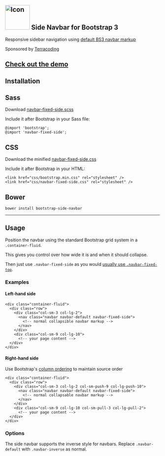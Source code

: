 <img src="http://samrayner.github.io/bootstrap-side-navbar/assets/images/bs3-side-navbar.png" width="80" alt="Icon" /> Side Navbar for Bootstrap 3
------

Responsive sidebar navigation using [default BS3 navbar markup](http://getbootstrap.com/components/#navbar)

Sponsored by [Terracoding](http://www.terracoding.com/)

## [Check out the demo](http://samrayner.github.io/bootstrap-side-navbar)

## Installation

## Sass

Download [navbar-fixed-side.scss](https://raw.githubusercontent.com/samrayner/bootstrap-side-navbar/source/source/assets/stylesheets/navbar-fixed-side.scss)

Include it after Bootstrap in your Sass file:

    @import 'bootstrap';
    @import 'navbar-fixed-side';

## CSS

Download the minified [navbar-fixed-side.css](https://raw.githubusercontent.com/samrayner/bootstrap-side-navbar/gh-pages/assets/stylesheets/navbar-fixed-side.css)

Include it after Bootstrap in your HTML:

    <link href="css/bootstrap.min.css" rel="stylesheet" />
    <link href="css/navbar-fixed-side.css" rel="stylesheet" />

## Bower

`bower install bootstrap-side-navbar`

---

## Usage

Position the navbar using the standard Bootstrap grid system in a `.container-fluid`.

This gives you control over how wide it is and when it should collapse.

Then just use `.navbar-fixed-side` as you would [usually use `.navbar-fixed-top`][nft].

### Examples

#### Left-hand side
    <div class="container-fluid">
      <div class="row">
        <div class="col-sm-3 col-lg-2">
          <nav class="navbar navbar-default navbar-fixed-side">
            <!-- normal collapsible navbar markup -->
          </nav>
        </div>
        <div class="col-sm-9 col-lg-10">
          <!-- your page content -->
      </div>
    </div>

#### Right-hand side
Use Bootstrap's [column ordering][co] to maintain source order

    <div class="container-fluid">
      <div class="row">
        <div class="col-sm-3 col-lg-2 col-sm-push-9 col-lg-push-10">
          <nav class="navbar navbar-default navbar-fixed-side">
            <!-- normal collapsable navbar markup -->
          </nav>
        </div>
        <div class="col-sm-9 col-lg-10 col-sm-pull-3 col-lg-pull-2">
          <!-- your page content -->
      </div>
    </div>

### Options

The side navbar supports the inverse style for navbars. Replace `.navbar-default` with `.navbar-inverse` as normal.

[co]: https://getbootstrap.com/css/#grid-column-ordering
[nft]: http://getbootstrap.com/components/#navbar-fixed-top
